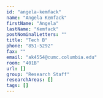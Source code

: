 ```yaml
---
id: "angela-kemfack"
name: "Angela Kemfack"
firstName: "Angela"
lastName: "Kemfack"
postNominalLetters: ""
title: "Tech B"
phone: "851-5292"
fax: ""
email: "ak4554@cumc.columbia.edu"
room: "401B"
url: []
group: "Research Staff"
researchAreas: []
tags: []
---
```

